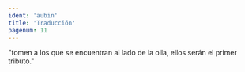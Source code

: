 ```yaml
---
ident: 'aubin'
title: 'Traducción'
pagenum: 11
---
```

"tomen a los que se encuentran al lado de la olla, ellos serán el primer tributo."
